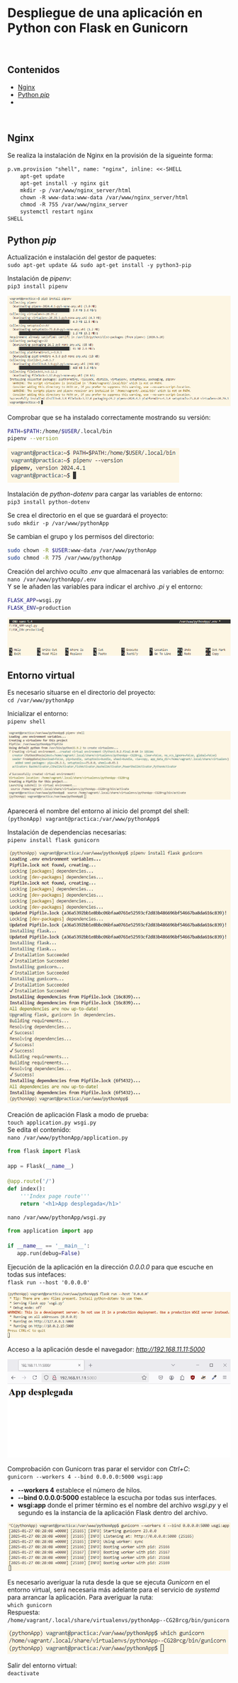 # Despliegue de una aplicación en Python con Flask en Gunicorn

<br>

## Contenidos
- [Nginx](#nginx)  
- [Python *pip*](#python-pip)  
- [](#)  

<br>

## Nginx

Se realiza la instalación de Nginx en la provisión de la sigueinte forma:
```Vagrantfile
p.vm.provision "shell", name: "nginx", inline: <<-SHELL
    apt-get update
    apt-get install -y nginx git
    mkdir -p /var/www/nginx_server/html
    chown -R www-data:www-data /var/www/nginx_server/html
    chmod -R 755 /var/www/nginx_server
    systemctl restart nginx
SHELL
```

## Python *pip*

Actualización e instalación del gestor de paquetes:  
`sudo apt-get update && sudo apt-get install -y python3-pip`

Instalación de *pipenv*:  
`pip3 install pipenv`

<img src="./htdocs/1.png">

Comprobar que se ha instalado correctamente mostrando su versión:  
```bash
PATH=$PATH:/home/$USER/.local/bin
pipenv --version
```

<img src="./htdocs/2.png">

Instalación de *python-dotenv* para cargar las variables de entorno:  
`pip3 install python-dotenv`

Se crea el directorio en el que se guardará el proyecto:  
`sudo mkdir -p /var/www/pythonApp`

Se cambian el grupo y los permisos del directorio:
```bash
sudo chown -R $USER:www-data /var/www/pythonApp
sudo chmod -R 775 /var/www/pythonApp
```

Creación del archivo oculto *.env* que almacenará las variables de entorno:  
`nano /var/www/pythonApp/.env`  
Y se le añaden las variables para indicar el archivo *.pi* y el entorno:
```bash
FLASK_APP=wsgi.py
FLASK_ENV=production
```

<img src="./htdocs/3.png">

## Entorno virtual

Es necesario situarse en el directorio del proyecto:  
`cd /var/www/pythonApp`

Inicializar el entorno:  
`pipenv shell`

<img src="./htdocs/4.png">

Aparecerá el nombre del entorno al inicio del prompt del shell:  
`(pythonApp) vagrant@practica:/var/www/pythonApp$`

Instalación de dependencias necesarias:  
`pipenv install flask gunicorn`

<img src="./htdocs/5.png">

Creación de aplicación Flask a modo de prueba:  
`touch application.py wsgi.py`  
Se edita el contenido:  
`nano /var/www/pythonApp/application.py`
```python
from flask import Flask

app = Flask(__name__)

@app.route('/')
def index():
    '''Index page route'''
    return '<h1>App desplegada</h1>'
```

`nano /var/www/pythonApp/wsgi.py`
```python
from application import app

if __name__ == '__main__':
   app.run(debug=False)
```

Ejecución de la aplicación en la dirección *0.0.0.0* para que escuche en todas sus intefaces:  
`flask run --host '0.0.0.0'`

<img src="./htdocs/6.png">

Acceso a la aplicación desde el navegador: *http://192.168.11.11:5000*

<img src="./htdocs/7.png">

Comprobación con Gunicorn tras parar el servidor con *Ctrl+C*:  
`gunicorn --workers 4 --bind 0.0.0.0:5000 wsgi:app`  
- **--workers 4** establece el número de hilos.  
- **--bind 0.0.0.0:5000** establece la escucha por todas sus interfaces.  
- **wsgi:app** donde el primer término es el nombre del archivo *wsgi.py* y el segundo es la instancia de la aplicación Flask dentro del archivo.

<img src="./htdocs/8.png">

Es necesario averiguar la ruta desde la que se ejecuta *Gunicorn* en el entorno virtual, será necesaria más adelante para el servicio de *systemd* para arrancar la aplicación. Para averiguar la ruta:  
`which gunicorn`  
Respuesta:  
`/home/vagrant/.local/share/virtualenvs/pythonApp--CG28rcg/bin/gunicorn`

<img src="./htdocs/9.png">

Salir del entorno virtual:  
`deactivate`

